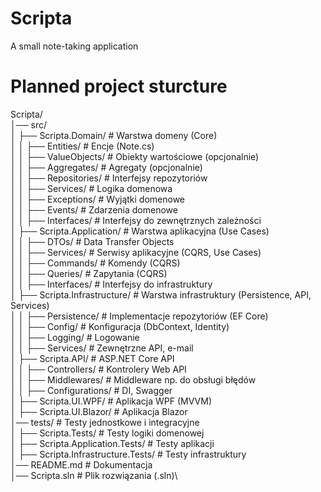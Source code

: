 # Scripta
A small note-taking application

# Planned project sturcture
Scripta/\
│── src/\
│   ├── Scripta.Domain/         # Warstwa domeny (Core)\
│   │   ├── Entities/           # Encje (Note.cs)\
│   │   ├── ValueObjects/       # Obiekty wartościowe (opcjonalnie)\
│   │   ├── Aggregates/         # Agregaty (opcjonalnie)\
│   │   ├── Repositories/       # Interfejsy repozytoriów\
│   │   ├── Services/           # Logika domenowa\
│   │   ├── Exceptions/         # Wyjątki domenowe\
│   │   ├── Events/             # Zdarzenia domenowe\
│   │   ├── Interfaces/         # Interfejsy do zewnętrznych zależności\
│   ├── Scripta.Application/    # Warstwa aplikacyjna (Use Cases)\
│   │   ├── DTOs/               # Data Transfer Objects\
│   │   ├── Services/           # Serwisy aplikacyjne (CQRS, Use Cases)\
│   │   ├── Commands/           # Komendy (CQRS)\
│   │   ├── Queries/            # Zapytania (CQRS)\
│   │   ├── Interfaces/         # Interfejsy do infrastruktury\
│   ├── Scripta.Infrastructure/ # Warstwa infrastruktury (Persistence, API, Services)\
│   │   ├── Persistence/        # Implementacje repozytoriów (EF Core)\
│   │   ├── Config/             # Konfiguracja (DbContext, Identity)\
│   │   ├── Logging/            # Logowanie\
│   │   ├── Services/           # Zewnętrzne API, e-mail\
│   ├── Scripta.API/            # ASP.NET Core API\
│   │   ├── Controllers/        # Kontrolery Web API\
│   │   ├── Middlewares/        # Middleware np. do obsługi błędów\
│   │   ├── Configurations/     # DI, Swagger\
│   ├── Scripta.UI.WPF/         # Aplikacja WPF (MVVM)\
│   ├── Scripta.UI.Blazor/      # Aplikacja Blazor\
│── tests/                      # Testy jednostkowe i integracyjne\
│   ├── Scripta.Tests/          # Testy logiki domenowej\
│   ├── Scripta.Application.Tests/  # Testy aplikacji\
│   ├── Scripta.Infrastructure.Tests/ # Testy infrastruktury\
│── README.md                  # Dokumentacja\
│── Scripta.sln                # Plik rozwiązania (.sln)\


